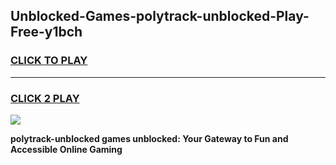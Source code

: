 
## Unblocked-Games-polytrack-unblocked-Play-Free-y1bch
<h3>
<a href="https://premium76.site?title=polytrack-unblocked&ref=20M">CLICK TO PLAY</a></h3>
<hr>

<h3>
<a href="https://premium76.site?title=polytrack-unblocked&ref=20M">CLICK 2 PLAY</a>
  
</h3>

<a href="https://premium76.site?title=polytrack-unblocked&ref=19M"><img src="https://clearcache.store/games.png"></a>


**polytrack-unblocked games unblocked: Your Gateway to Fun and Accessible Online Gaming**
